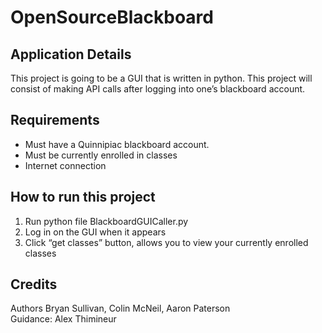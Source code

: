 # OpenSourceBlackboard

## Application Details
This project is going to be a GUI that is written in python. This project will consist of making API calls after logging into one’s blackboard account.

## Requirements
* Must have a Quinnipiac blackboard account. 
* Must be currently enrolled in classes
* Internet connection

## How to run this project
1. Run python file BlackboardGUICaller.py
2. Log in on the GUI when it appears
3. Click “get classes” button, allows you to view your currently enrolled classes

## Credits
Authors Bryan Sullivan, Colin McNeil, Aaron Paterson \
Guidance: Alex Thimineur
